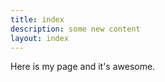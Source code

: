 ```yaml
---
title: index
description: some new content
layout: index
---
```


Here is my page and it's awesome.
